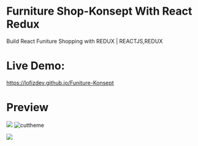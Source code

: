 # Furniture Shop-Konsept With React Redux

Build React Funiture Shopping with REDUX | REACTJS,REDUX
# Live Demo:
https://lofizdev.github.io/Funiture-Konsept

# Preview
![](https://t-f42-zpg.zdn.vn/480/6732673913811646910/0176347419c1ed9fb4d0.jpg) ![cuttheme](https://user-images.githubusercontent.com/86564838/125465287-9d66acf4-29d5-4364-a8c5-82e50267811f.jpg)

![](https://f41-zpg.zdn.vn/1127515075253129770/a3538b5446fcb2a2ebed.jpg)
